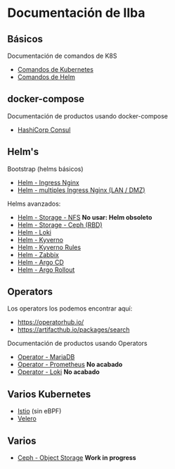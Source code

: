 # Documentación de Ilba

## Básicos

Documentación de comandos de K8S

* [Comandos de Kubernetes](./Comandos/Kubernetes/README.md)
* [Comandos de Helm](./Comandos/Helm/README.md)

## docker-compose

Documentación de productos usando docker-compose

* [HashiCorp Consul](./DC-HashiCorp-Consul/README.md)

## Helm's

Bootstrap (helms básicos)

* [Helm - Ingress Nginx](./Helm/Ingress-Nginx/README.md)
* [Helm - multiples Ingress Nginx (LAN / DMZ)](./Helm/multiples-lan-dmz-Ingress-Nginx/README.md)

Helms avanzados:

* [Helm - Storage - NFS](./Helm/Storage-NFS/README.md) **No usar: Helm obsoleto**
* [Helm - Storage - Ceph (RBD)](./Helm/Storage-Ceph-RBD/README.md)
* [Helm - Loki](./Helm/Loki/README.md)
* [Helm - Kyverno](./Helm/Kyverno/README.md)
* [Helm - Kyverno Rules](./Helm/Kyverno-Rules/README.md)
* [Helm - Zabbix](./Helm/Zabbix/README.md)
* [Helm - Argo CD](./Helm/ArgoCD/README.md)
* [Helm - Argo Rollout](./Helm/ArgoRollout/README.md)

## Operators

Los operators los podemos encontrar aquí:
* https://operatorhub.io/
* https://artifacthub.io/packages/search

Documentación de productos usando Operators

* [Operator - MariaDB](./Operators/MariaDB/README.md)
* [Operator - Prometheus](./Operators/Prometheus/README.md) **No acabado**
* [Operator - Loki](./Operators/Loki/README.md) **No acabado**

## Varios Kubernetes

* [Istio](./Varios-k8s/Istio/README.md) (sin eBPF)
* [Velero](./Varios-k8s/Velero/README.md)

## Varios

* [Ceph - Object Storage](./Varios/Ceph-Object-Storage/README.md) **Work in progress**